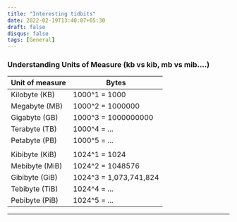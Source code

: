 ```yaml
---
title: "Interesting tidbits"
date: 2022-02-19T13:40:07+05:30
draft: false
disqus: false
tags: [General]
---
```

### Understanding Units of Measure (kb vs kib, mb vs mib....)
| Unit of measure | Bytes  |
| --------------- |------  |
| Kilobyte (KB)   | 1000^1  = 1000 |
| Megabyte (MB)  | 1000^2 = 1000000 |
| Gigabyte (GB)  | 1000^3 = 1000000000 |
| Terabyte (TB) | 1000^4 = ... |
| Petabyte (PB) | 1000^5 = ... |
|  |   |
| Kibibyte (KiB) | 1024^1 = 1024 |
| Mebibyte (MiB) | 1024^2 = 1048576 |
| Gibibyte (GiB) | 1024^3 = 1,073,741,824 |
| Tebibyte (TiB) | 1024^4 = ... |
| Pebibyte (PiB) | 1024^5 = ... |

---------


